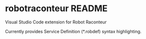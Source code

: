 # robotraconteur README

Visual Studio Code extension for Robot Raconteur

Currently provides Service Definition (*.robdef) syntax highlighting.